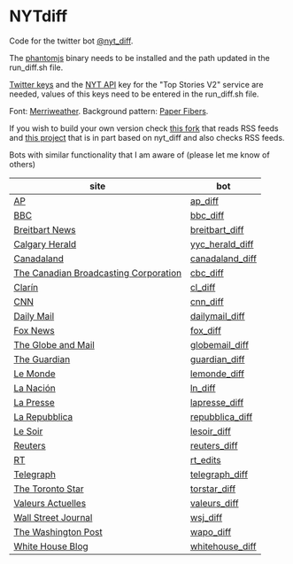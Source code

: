 # NYTdiff

Code for the twitter bot [@nyt_diff](https://twitter.com/nyt_diff).

The [phantomjs](http://phantomjs.org/) binary needs to be installed and the path updated in the run_diff.sh file.

[Twitter keys](https://dev.twitter.com/) and the [NYT API](http://developers.nytimes.com/) key for the "Top Stories V2" service are needed, values of this keys need to be entered in the run_diff.sh file.

Font: [Merriweather](https://fonts.google.com/specimen/Merriweather). Background pattern: [Paper Fibers](http://subtlepatterns.com/paper-fibers/).

If you wish to build your own version check [this fork](https://github.com/xuv/NYTdiff) that reads RSS feeds and [this project](https://github.com/docnow/diffengine) that is in part based on nyt_diff and also checks RSS feeds.

Bots with similar functionality that I am aware of (please let me know of others)


|site|bot|
|----|---|
|[AP]|[ap_diff]|
|[BBC]|[bbc_diff]|
|[Breitbart News]|[breitbart_diff]|
|[Calgary Herald]|[yyc_herald_diff]|
|[Canadaland]|[canadaland_diff]|
|[The Canadian Broadcasting Corporation]|[cbc_diff]|
|[Clarín]|[cl_diff]|
|[CNN]|[cnn_diff]|
|[Daily Mail]|[dailymail_diff]|
|[Fox News]|[fox_diff]|
|[The Globe and Mail]|[globemail_diff]|
|[The Guardian]|[guardian_diff]|
|[Le Monde]|[lemonde_diff]|
|[La Nación]|[ln_diff]|
|[La Presse]|[lapresse_diff]|
|[La Repubblica]|[repubblica_diff]|
|[Le Soir]|[lesoir_diff]|
|[Reuters]|[reuters_diff]|
|[RT]|[rt_edits]|
|[Telegraph]|[telegraph_diff]|
|[The Toronto Star]|[torstar_diff]|
|[Valeurs Actuelles]|[valeurs_diff]|
|[Wall Street Journal]|[wsj_diff]|
|[The Washington Post]|[wapo_diff]|
|[White House Blog]|[whitehouse_diff]|

[wapo_diff]: https://twitter.com/wapo_diff
[The Washington Post]: https://www.washingtonpost.com

[breitbart_diff]: https://twitter.com/breitbart_diff
[Breitbart News]: https://www.breitbart.com

[guardian_diff]: https://twitter.com/guardian_diff
[The Guardian]: https://www.theguardian.com/

[torstar_diff]: https://twitter.com/torstar_diff
[The Toronto Star]: https://www.thestar.com/

[globemail_diff]: https://twitter.com/globemail_diff
[The Globe and Mail]: http://www.theglobeandmail.com/

[canadaland_diff]: https://twitter.com/canadaland_diff
[Canadaland]: http://www.canadalandshow.com/

[repubblica_diff]: https://twitter.com/repubblica_diff
[La Repubblica]: http://www.repubblica.it/

[yyc_herald_diff]: https://twitter.com/yyc_herald_diff
[Calgary Herald]: http://calgaryherald.com/

[cbc_diff]: https://twitter.com/cbc_diff
[The Canadian Broadcasting Corporation]: http://www.cbc.ca/

[lapresse_diff]: https://twitter.com/lapresse_diff
[La Presse]: http://www.lapresse.ca/

[bbc_diff]: https://twitter.com/bbc_diff
[BBC]: http://www.bbc.co.uk/

[rt_edits]: https://twitter.com/rt_edits
[RT]: http://rt.com

[fox_diff]: https://twitter.com/fox_diff
[Fox News]: http://www.foxnews.com/

[dailymail_diff]: https://twitter.com/dailymail_diff
[Daily Mail]: http://www.dailymail.co.uk/

[telegraph_diff]: https://twitter.com/telegraph_diff
[Telegraph]: http://www.telegraph.co.uk/

[cnn_diff]: https://twitter.com/cnn_diff
[CNN]: http://www.cnn.com/

[reuters_diff]: https://twitter.com/reuters_diff
[Reuters]: http://www.reuters.com/

[ap_diff]: https://twitter.com/ap_diff
[AP]: https://www.ap.org/

[whitehouse_diff]: https://twitter.com/whitehouse_diff
[White House Blog]: https://www.whitehouse.gov/blog

[wsj_diff]: https://twitter.com/wsj_diff
[Wall Street Journal]: http://www.wsj.com/

[Clarín]: http://clarin.com
[cl_diff]: https://twitter.com/cl_diff

[La Nación]: http://www.lanacion.com.ar
[ln_diff]: https://twitter.com/ln_diff

[Le Monde]: http://lemonde.fr 
[lemonde_diff]: https://twitter.com/lemonde_diff

[Le Soir]: http://lesoir.be
[lesoir_diff]: https://twitter.com/lesoir_diff

[Valeurs Actuelles]: https://www.valeursactuelles.com/
[valeurs_diff]: https://twitter.com/valeurs_diff
